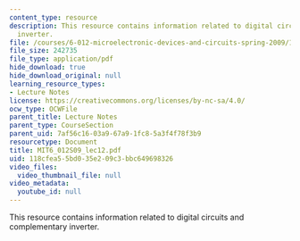 ```yaml
---
content_type: resource
description: This resource contains information related to digital circuits and complementary
  inverter.
file: /courses/6-012-microelectronic-devices-and-circuits-spring-2009/118cfea55bd035e209c3bbc649698326_MIT6_012S09_lec12.pdf
file_size: 242735
file_type: application/pdf
hide_download: true
hide_download_original: null
learning_resource_types:
- Lecture Notes
license: https://creativecommons.org/licenses/by-nc-sa/4.0/
ocw_type: OCWFile
parent_title: Lecture Notes
parent_type: CourseSection
parent_uid: 7af56c16-03a9-67a9-1fc8-5a3f4f78f3b9
resourcetype: Document
title: MIT6_012S09_lec12.pdf
uid: 118cfea5-5bd0-35e2-09c3-bbc649698326
video_files:
  video_thumbnail_file: null
video_metadata:
  youtube_id: null
---
```

This resource contains information related to digital circuits and complementary inverter.